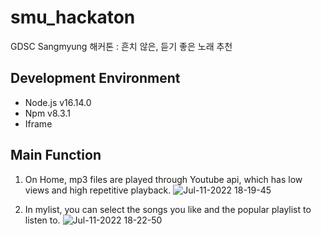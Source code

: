 # smu_hackaton
GDSC Sangmyung 해커톤 : 흔치 않은, 듣기 좋은 노래 추천

## Development Environment
* Node.js v16.14.0
* Npm v8.3.1
* Iframe


## Main Function

1. On Home, mp3 files are played through Youtube api, which has low views and high repetitive playback.
![Jul-11-2022 18-19-45](https://user-images.githubusercontent.com/64346003/178231865-02e6fce0-1651-43ce-ae9b-75b97746f8d8.gif)

2. In mylist, you can select the songs you like and the popular playlist to listen to.
![Jul-11-2022 18-22-50](https://user-images.githubusercontent.com/64346003/178232584-7c0b9a71-539a-4618-8b80-71b0cafdc06c.gif)
